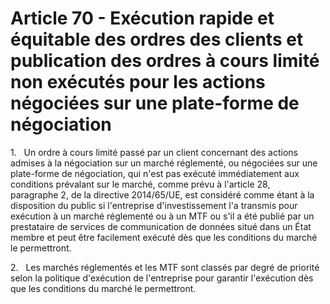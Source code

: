 # Article 70 - Exécution rapide et équitable des ordres des clients et publication des ordres à cours limité non exécutés pour les actions négociées sur une plate-forme de négociation


1.   Un ordre à cours limité passé par un client concernant des actions admises à la négociation sur un marché réglementé, ou négociées sur une plate-forme de négociation, qui n'est pas exécuté immédiatement aux conditions prévalant sur le marché, comme prévu à l'article 28, paragraphe 2, de la directive 2014/65/UE, est considéré comme étant à la disposition du public si l'entreprise d'investissement l'a transmis pour exécution à un marché réglementé ou à un MTF ou s'il a été publié par un prestataire de services de communication de données situé dans un État membre et peut être facilement exécuté dès que les conditions du marché le permettront.

2.   Les marchés réglementés et les MTF sont classés par degré de priorité selon la politique d'exécution de l'entreprise pour garantir l'exécution dès que les conditions du marché le permettront.
